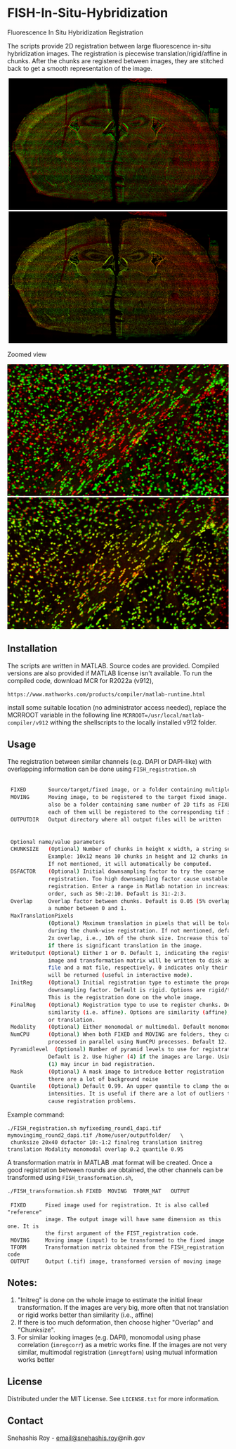 # FISH-In-Situ-Hybridization
Fluorescence In Situ Hybridization Registration

The scripts provide 2D registration between large fluorescence in-situ hybridization images.
The registration is piecewise translation/rigid/affine in chunks. After the chunks are registered
between images, they are stitched back to get a smooth representation of the image.

<p align="center">
  <img src="https://github.com/SNIR-NIMH/FISH-In-Situ-Hybridization/blob/main/imgs/original.png" height="300"/>  
 <img src="https://github.com/SNIR-NIMH/FISH-In-Situ-Hybridization/blob/main/imgs/after_reg.png" height="300"/>  
</p>
Zoomed view
<p align="center">
  <img src="https://github.com/SNIR-NIMH/FISH-In-Situ-Hybridization/blob/main/imgs/zoom1.png" height="300"/>  
 <img src="https://github.com/SNIR-NIMH/FISH-In-Situ-Hybridization/blob/main/imgs/zoom2.png" height="300"/>  
</p>

## Installation
The scripts are written in MATLAB. Source codes are provided.
Compiled versions are also provided if MATLAB license isn't
available. To run the compiled code, download MCR for R2022a (v912),
```
https://www.mathworks.com/products/compiler/matlab-runtime.html
```
install some suitable location (no administrator access needed), replace the MCRROOT variable
in the following line `MCRROOT=/usr/local/matlab-compiler/v912` withing the shellscripts
to the locally installed v912 folder.

## Usage
The registration between similar channels (e.g. DAPI or DAPI-like) with overlapping information
can be done using `FISH_registration.sh`

```./FISH_registration.sh FIXED  MOVING  OUTPUTDIR  NAME_1 VALUE_1 ...
 
 FIXED       Source/target/fixed image, or a folder containing multiple 2D tifs
 MOVING      Moving image, to be registered to the target fixed image. It can
             also be a folder containing same number of 2D tifs as FIXED, where
             each of them will be registered to the corresponding tif in FIXED
 OUTPUTDIR   Output directory where all output files will be written
 
 
 Optional name/value parameters
 CHUNKSIZE   (Optional) Number of chunks in height x width, a string separated by x.
             Example: 10x12 means 10 chunks in height and 12 chunks in width are used.
             If not mentioned, it will automatically be computed.
 DSFACTOR    (Optional) Initial downsampling factor to try the coarse
             registration. Too high downsampling factor cause unstable
             registration. Enter a range in Matlab notation in increasing
             order, such as 50:-2:10. Default is 31:-2:3.
 Overlap     Overlap factor between chunks. Default is 0.05 (5% overlap). Enter
             a number between 0 and 1.
 MaxTranslationPixels
             (Optional) Maximum translation in pixels that will be tolerated
             during the chunk-wise registration. If not mentioned, default is 
             2x overlap, i.e., 10% of the chunk size. Increase this tolerance
             if there is significant translation in the image.
 WriteOutput (Optional) Either 1 or 0. Default 1, indicating the registered
             image and transformation matrix will be written to disk as a tif
             file and a mat file, respectively. 0 indicates only their value
             will be returned (useful in interactive mode).
 InitReg     (Optional) Initial registration type to estimate the proper
             downsampling factor. Default is rigid. Options are rigid/translation.
             This is the registration done on the whole image.             
 FinalReg    (Optional) Registration type to use to register chunks. Default is
             similarity (i.e. affine). Options are similarity (affine), rigid, 
             or translation.             
 Modality    (Optional) Either monomodal or multimodal. Default monomodal.
 NumCPU      (Optional) When both FIXED and MOVING are folders, they can be
             processed in parallel using NumCPU processes. Default 12.
 Pyramidlevel  (Optional) Number of pyramid levels to use for registraton.
             Default is 2. Use higher (4) if the images are large. Using small
             (1) may incur in bad registration.           
 Mask        (Optional) A mask image to introduce better registration  when
             there are a lot of background noise
 Quantile    (Optional) Default 0.99. An upper quantile to clamp the outlier
             intensities. It is useful if there are a lot of outliers that can
             cause registration problems.
```

Example command:
```
./FISH_registration.sh myfixedimg_round1_dapi.tif mymovingimg_round2_dapi.tif /home/user/outputfolder/   \
 chunksize 20x40 dsfactor 10:-1:2 finalreg translation initreg translation Modality monomodal overlap 0.2 quantile 0.95
```
A transformation matrix in MATLAB .mat format will be created.
Once a good registration between rounds are obtained, the other channels can be transformed using
`FISH_transformation.sh`,
```
./FISH_transformation.sh FIXED  MOVING  TFORM_MAT   OUTPUT
 
 FIXED      Fixed image used for registration. It is also called "reference"
            image. The output image will have same dimension as this one. It is
            the first argument of the FIST_registration code.
 MOVING     Moving image (input) to be transformed to the fixed image
 TFORM      Transformation matrix obtained from the FISH_registration code
 OUTPUT     Output (.tif) image, transformed version of moving image
```

## Notes:
1. "Initreg" is done on the whole image to estimate the initial linear transformation.
   If the images are very big, more often that not translation or rigid works better than
   similarity (i.e., affine)
2. If there is too much deformation, then choose higher "Overlap" and "Chunksize".
3. For similar looking images (e.g. DAPI), monomodal using phase correlation (`imregcorr`) 
   as a metric works fine. If the images are not very similar, multimodal registration
   (`imregtform`) using mutual information works better


<!-- LICENSE -->
## License

Distributed under the MIT License. See `LICENSE.txt` for more information.

<!-- CONTACT -->
## Contact
Snehashis Roy - email@snehashis.roy@nih.gov
